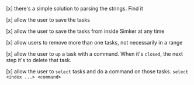 [x] there's a simple solution to parsing the strings. Find it

[x] allow the user to save the tasks

[x] allow the user to save the tasks from inside Simker at any time

[x] allow users to remove more than one tasks, not necessarily in a range

[x] allow the user to `up` a task with a command. When it's `closed`, the next step it's to delete that task.

[x] allow the user to `select` tasks and do a command on those tasks. `select <index ...> <command>`
